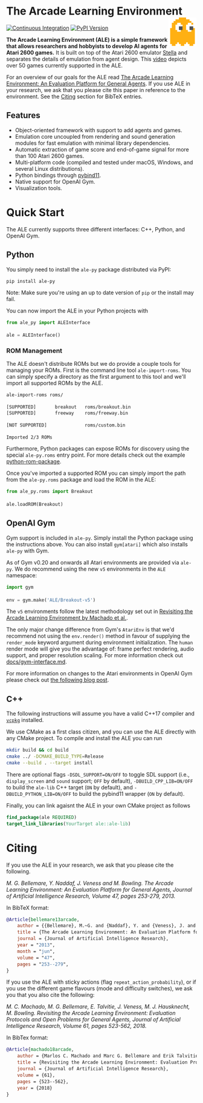 The Arcade Learning Environment
<a href="#the-arcade-learning-environment">
  <img alt="Arcade Learning Environment" align="right" src="docs/static/ale.svg" width=75 />
</a>
===============================

[![Continuous Integration](https://github.com/mgbellemare/Arcade-Learning-Environment/actions/workflows/ci.yml/badge.svg)](https://github.com/mgbellemare/Arcade-Learning-Environment/actions/workflows/ci.yml)
[![PyPI Version](https://img.shields.io/pypi/v/ale-py)](https://pypi.org/project/ale-py)


**The Arcade Learning Environment (ALE) is a simple framework that allows researchers and hobbyists to develop AI agents for Atari 2600 games.**
It is built on top of the Atari 2600 emulator [Stella](https://stella-emu.github.io) and separates the details of emulation from agent design.
This [video](https://www.youtube.com/watch?v=nzUiEkasXZI) depicts over 50 games currently supported in the ALE.

For an overview of our goals for the ALE read [The Arcade Learning Environment: An Evaluation Platform for General Agents](https://jair.org/index.php/jair/article/view/10819).
If you use ALE in your research, we ask that you please cite this paper in reference to the environment. See the [Citing](#Citing) section for BibTeX entries.

Features
--------

- Object-oriented framework with support to add agents and games.
- Emulation core uncoupled from rendering and sound generation modules for fast
  emulation with minimal library dependencies.
- Automatic extraction of game score and end-of-game signal for more than 100
  Atari 2600 games.
- Multi-platform code (compiled and tested under macOS, Windows, and several Linux distributions).
- Python bindings through [pybind11](https://github.com/pybind/pybind11).
- Native support for OpenAI Gym.
- Visualization tools.

Quick Start
===========

The ALE currently supports three different interfaces: C++, Python, and OpenAI Gym.


Python
------

You simply need to install the `ale-py` package distributed via PyPI:

```shell
pip install ale-py
```
Note: Make sure you're using an up to date version of `pip` or the install may fail.


You can now import the ALE in your Python projects with
```python
from ale_py import ALEInterface

ale = ALEInterface()
```

### ROM Management

The ALE doesn't distribute ROMs but we do provide a couple tools for managing your ROMs. First is the command line tool `ale-import-roms`. You can simply specify a directory as the first argument to this tool and we'll import all supported ROMs by the ALE.

```shell
ale-import-roms roms/

[SUPPORTED]       breakout   roms/breakout.bin
[SUPPORTED]       freeway    roms/freeway.bin

[NOT SUPPORTED]              roms/custom.bin

Imported 2/3 ROMs
```
Furthermore, Python packages can expose ROMs for discovery using the special `ale-py.roms` entry point. For more details check out the example [python-rom-package](./examples/python-rom-package).

Once you've imported a supported ROM you can simply import the path from the `ale-py.roms` package and load the ROM in the ALE:
```py
from ale_py.roms import Breakout

ale.loadROM(Breakout)
```

## OpenAI Gym

Gym support is included in `ale-py`. Simply install  the Python package using the instructions above. You can also install `gym[atari]` which also installs `ale-py` with Gym.

As of Gym v0.20 and onwards all Atari environments are provided via `ale-py`. We do recommend using the new `v5` environments in the `ALE` namespace:

```py
import gym

env = gym.make('ALE/Breakout-v5')
```
The `v5` environments follow the latest methodology set out in [Revisiting the Arcade Learning Environment by Machado et al.](https://jair.org/index.php/jair/article/view/11182).

The only major change difference from Gym's `AtariEnv` is that we'd recommend not using the `env.render()` method in favour of supplying the `render_mode` keyword argument during environment initialization. The `human` render mode will give you the advantage of: frame perfect rendering, audio support, and proper resolution scaling. For more information check out [docs/gym-interface.md](./docs/gym-interface.md).

For more information on changes to the Atari environments in OpenAI Gym please check out [the following blog post](https://brosa.ca/blog/ale-release-v0.7).

C++
---

The following instructions will assume you have a valid C++17 compiler and [`vcpkg`](https://github.com/microsoft/vcpkg) installed.

We use CMake as a first class citizen, and you can use the ALE directly with any CMake project.
To compile and install the ALE you can run

```sh
mkdir build && cd build
cmake ../ -DCMAKE_BUILD_TYPE=Release
cmake --build . --target install
```

There are optional flags `-DSDL_SUPPORT=ON/OFF` to toggle SDL support (i.e., `display_screen` and `sound` support; `OFF` by default), `-DBUILD_CPP_LIB=ON/OFF` to build
the `ale-lib` C++ target (`ON` by default), and `-DBUILD_PYTHON_LIB=ON/OFF` to build the pybind11 wrapper (`ON` by default).

Finally, you can link agaisnt the ALE in your own CMake project as follows

```cmake
find_package(ale REQUIRED)
target_link_libraries(YourTarget ale::ale-lib)
```

Citing
======

If you use the ALE in your research, we ask that you please cite the following.

*M. G. Bellemare, Y. Naddaf, J. Veness and M. Bowling. The Arcade Learning Environment: An Evaluation Platform for General Agents, Journal of Artificial Intelligence Research, Volume 47, pages 253-279, 2013.*

In BibTeX format:

```bibtex
@Article{bellemare13arcade,
    author = {{Bellemare}, M.~G. and {Naddaf}, Y. and {Veness}, J. and {Bowling}, M.},
    title = {The Arcade Learning Environment: An Evaluation Platform for General Agents},
    journal = {Journal of Artificial Intelligence Research},
    year = "2013",
    month = "jun",
    volume = "47",
    pages = "253--279",
}
```

If you use the ALE with sticky actions (flag ``repeat_action_probability``), or if
you use the different game flavours (mode and difficulty switches), we ask you
that you also cite the following:

*M. C. Machado, M. G. Bellemare, E. Talvitie, J. Veness, M. J. Hausknecht, M. Bowling. Revisiting the Arcade Learning Environment: Evaluation Protocols and Open Problems for General Agents,  Journal of Artificial Intelligence Research, Volume 61, pages 523-562, 2018.*

In BibTex format:

```bibtex
@Article{machado18arcade,
    author = {Marlos C. Machado and Marc G. Bellemare and Erik Talvitie and Joel Veness and Matthew J. Hausknecht and Michael Bowling},
    title = {Revisiting the Arcade Learning Environment: Evaluation Protocols and Open Problems for General Agents},
    journal = {Journal of Artificial Intelligence Research},
    volume = {61},
    pages = {523--562},
    year = {2018}
}
```
